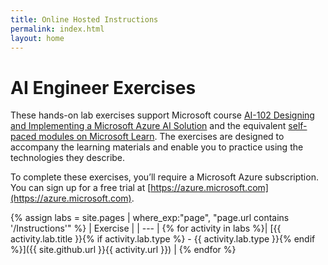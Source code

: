 ```yaml
---
title: Online Hosted Instructions
permalink: index.html
layout: home
---
```


# AI Engineer Exercises

These hands-on lab exercises support Microsoft course [AI-102 Designing and Implementing a Microsoft Azure AI Solution](https://docs.microsoft.com/learn/certifications/courses/ai-102t00) and the equivalent [self-paced modules on Microsoft Learn](https://aka.ms/AzureLearn_AIEngineer). The exercises are designed to accompany the learning materials and enable you to practice using the technologies they describe.

To complete these exercises, you’ll require a Microsoft Azure subscription. You can sign up for a free trial at [https://azure.microsoft.com](https://azure.microsoft.com).

{% assign labs = site.pages | where_exp:"page", "page.url contains '/Instructions'" %}
| Exercise |
| --- |
{% for activity in labs  %}| [{{ activity.lab.title }}{% if activity.lab.type %} - {{ activity.lab.type }}{% endif %}]({{ site.github.url }}{{ activity.url }}) |
{% endfor %}

